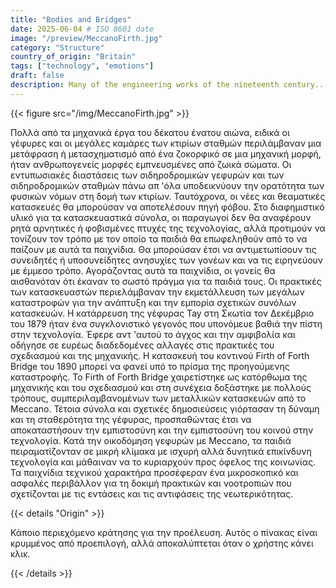 ```yaml
---
title: "Bodies and Bridges"
date: 2025-06-04 # ISO 8601 date
image: "/preview/MeccanoFirth.jpg"
category: "Structure"
country_of_origin: "Britain"
tags: ["technology", "emotions"]
draft: false
description: Many of the engineering works of the nineteenth century...
---
```




{{< figure src="/img/MeccanoFirth.jpg" >}}

Πολλά από τα μηχανικά έργα του δέκατου ένατου αιώνα, ειδικά οι γέφυρες και οι μεγάλες καμάρες των κτιρίων σταθμών περιλάμβαναν μια μετάφραση ή μετασχηματισμό από ένα ζοκορφικό σε μια μηχανική μορφή, ήταν ανθρωπογενείς μορφές εμπνευσμένες από ζωικά σώματα. Οι εντυπωσιακές διαστάσεις των σιδηροδρομικών γεφυρών και των σιδηροδρομικών σταθμών πάνω απ 'όλα υποδεικνύουν την ορατότητα των φυσικών νόμων στη δομή των κτιρίων. Ταυτόχρονα, οι νέες και θεαματικές κατασκευές θα μπορούσαν να αποτελέσουν πηγή φόβου. Στο διαφημιστικό υλικό για τα κατασκευαστικά σύνολα, οι παραγωγοί δεν θα αναφέρουν ρητά αρνητικές ή φοβισμένες πτυχές της τεχνολογίας, αλλά προτιμούν να τονίζουν τον τρόπο με τον οποίο τα παιδιά θα επωφεληθούν από το να παίζουν με αυτά τα παιχνίδια. Θα μπορούσαν έτσι να αντιμετωπίσουν τις συνειδητές ή υποσυνείδητες ανησυχίες των γονέων και να τις ειρηνεύουν με έμμεσο τρόπο. Αγοράζοντας αυτά τα παιχνίδια, οι γονείς θα αισθανόταν ότι έκαναν το σωστό πράγμα για τα παιδιά τους. Οι πρακτικές των κατασκευαστών περιελάμβαναν την εκμετάλλευση των μεγάλων καταστροφών για την ανάπτυξη και την εμπορία σχετικών συνόλων κατασκευών. Η κατάρρευση της γέφυρας Tay στη Σκωτία τον Δεκέμβριο του 1879 ήταν ένα συγκλονιστικό γεγονός που υπονόμευε βαθιά την πίστη στην τεχνολογία. Έφερε αντ 'αυτού το άγχος και την αμφιβολία και οδήγησε σε ευρέως διαδεδομένες αλλαγές στις πρακτικές του σχεδιασμού και της μηχανικής. Η κατασκευή του κοντινού Firth of Forth Bridge του 1890 μπορεί να φανεί υπό το πρίσμα της προηγούμενης καταστροφής. Το Firth of Forth Bridge χαιρετίστηκε ως κατόρθωμα της μηχανικής και του σχεδιασμού και στη συνέχεια δοξάστηκε με πολλούς τρόπους, συμπεριλαμβανομένων των μεταλλικών κατασκευών από το Meccano. Τέτοια σύνολα και σχετικές δημοσιεύσεις γιόρτασαν τη δύναμη και τη σταθερότητα της γέφυρας, προσπαθώντας έτσι να αποκαταστήσουν την εμπιστοσύνη και την εμπιστοσύνη του κοινού στην τεχνολογία. Κατά την οικοδόμηση γεφυρών με Meccano, τα παιδιά πειραματίζονταν σε μικρή κλίμακα με ισχυρή αλλά δυνητικά επικίνδυνη τεχνολογία και μάθαιναν να το κυριαρχούν προς όφελος της κοινωνίας. Τα παιχνίδια τεχνικού χαρακτήρα προσέφεραν ένα μικροσκοπικό και ασφαλές περιβάλλον για τη δοκιμή πρακτικών και νοοτροπιών που σχετίζονται με τις εντάσεις και τις αντιφάσεις της νεωτερικότητας.

{{< details "Origin" >}}

Κάποιο περιεχόμενο κράτησης για την προέλευση. Αυτός ο πίνακας είναι κρυμμένος από προεπιλογή, αλλά αποκαλύπτεται όταν ο χρήστης κάνει κλικ.

{{< /details >}}

